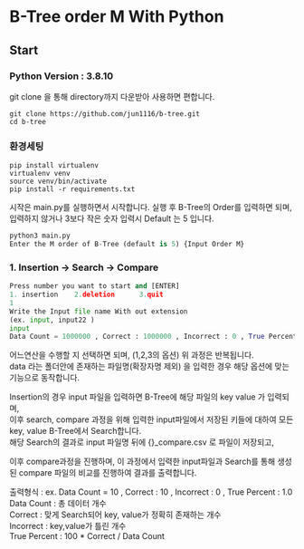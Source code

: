 # B-Tree order M With Python 

## Start
### Python Version : 3.8.10

git clone 을 통해 directory까지 다운받아 사용하면 편합니다. 
```
git clone https://github.com/jun1116/b-tree.git
cd b-tree
```

### 환경세팅
```
pip install virtualenv
virtualenv venv
source venv/bin/activate
pip install -r requirements.txt
```


시작은 main.py를 실행하면서 시작합니다. 
실행 후 B-Tree의 Order를 입력하면 되며, 입력하지 않거나 3보다 작은 숫자 입력시 Default 는 5 입니다.
```python
python3 main.py
Enter the M order of B-Tree (default is 5) {Input Order M}
```

### 1. Insertion -> Search -> Compare
```python
Press number you want to start and [ENTER]
1. insertion    2.deletion      3.quit 
1
Write the Input file name With out extension 
(ex. input, input22 )
input
Data Count = 1000000 , Correct : 1000000 , Incorrect : 0 , True Percent : 100.0%
```
어느연산을 수행할 지 선택하면 되며, (1,2,3의 옵션) 위 과정은 반복됩니다.   
data 라는 폴더안에 존재하는 파일명(확장자명 제외) 을 입력한 경우 해당 옵션에 맞는 기능으로 동작합니다.   

Insertion의 경우 input 파일을 입력하면 B-Tree에 해당 파일의 key value 가 입력되며,   
이후 search, compare 과정을 위해 입력한 input파일에서 저장된 키들에 대하여 모든 key, value B-Tree에서 Search합니다.   
해당 Search의 결과로 input 파일명 뒤에 {}_compare.csv 로 파일이 저장되고, 

이후 compare과정을 진행하며, 이 과정에서 입력한 input파일과 Search를 통해 생성된 compare 파일의 비교를 진행하여 결과를 출력합니다.   

출력형식 : ex. Data Count = 10 , Correct : 10 , Incorrect : 0 , True Percent : 1.0
Data Count : 총 데이터 개수  
Correct : 맞게 Search되어 key, value가 정확히 존재하는 개수  
Incorrect : key,value가 틀린 개수  
True Percent : 100 * Correct / Data Count  
